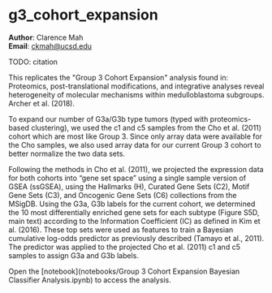 # g3_cohort_expansion

**Author**: Clarence Mah<br>
**Email**: ckmah@ucsd.edu

TODO: citation

This replicates the "Group 3 Cohort Expansion" analysis found in: Proteomics, post-translational modifications, and integrative analyses reveal heterogeneity of molecular mechanisms within medulloblastoma subgroups. Archer et al. (2018).

To expand our number of G3a/G3b type tumors (typed with proteomics-based clustering), we used the c1 and c5 samples from the Cho et al. (2011) cohort which are most like Group 3. Since only array data were available for the Cho samples, we also used array data for our current Group 3 cohort to better normalize the two data sets.

Following the methods in Cho et al. (2011), we projected the expression data for both cohorts into “gene set space” using a single sample version of GSEA (ssGSEA), using the Hallmarks (H), Curated Gene Sets (C2), Motif Gene Sets (C3), and Oncogenic Gene Sets (C6) collections from the MSigDB. Using the G3a, G3b labels for the current cohort, we determined the 10 most differentially enriched gene sets for each subtype (Figure S5D, main text) according to the Information Coefficient (IC) as defined in Kim et al. (2016). These top sets were used as features to train a Bayesian cumulative log-odds predictor as previously described (Tamayo et al., 2011). The predictor was applied to the projected Cho et al. (2011) c1 and c5 samples to assign G3a and G3b labels.

Open the [notebook](notebooks/Group 3 Cohort Expansion Bayesian Classifier Analysis.ipynb) to access the analysis.
